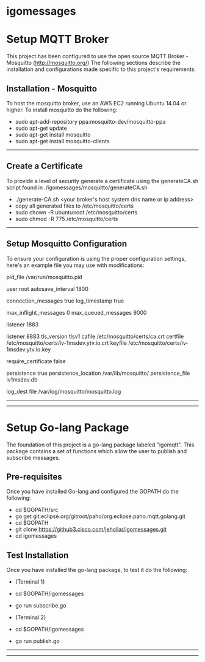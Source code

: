 # igomessages

# Setup MQTT Broker
This project has been configured to use the open source MQTT Broker - Mosquitto (http://mosquitto.org/)
The following sections describe the installation and configurations made specific to this project's
requirements.

## Installation - Mosquitto
To host the mosquitto broker, use an AWS EC2 running Ubuntu 14.04 or higher.
To install mosquitto do the following:

* sudo apt-add-repository ppa:mosquitto-dev/mosquitto-ppa
* sudo apt-get update
* sudo apt-get install mosquitto
* sudo apt-get install mosquitto-clients

***
## Create a Certificate
To provide a level of security generate a certificate using the generateCA.sh script
found in ./igomessages/mosquitto/generateCA.sh

* ./generate-CA.sh <your broker's host system dns name or ip address>
* copy all generated files to /etc/mosquitto/certs
* sudo chown -R ubuntu:root /etc/mosquitto/certs
* sudo chmod -R 775 /etc/mosquitto/certs

***
## Setup Mosquitto Configuration
To ensure your configuration is using the proper configuration settings, here's an
example file you may use with modifications:

pid_file /var/run/mosquitto.pid

user root
autosave_interval 1800

connection_messages true
log_timestamp true

max_inflight_messages 0
max_queued_messages 9000

listener 1883

listener 8883
tls_version tlsv1
cafile /etc/mosquitto/certs/ca.crt
certfile /etc/mosquitto/certs/iv-1msdev.ytv.io.crt
keyfile /etc/mosquitto/certs/iv-1msdev.ytv.io.key

require_certificate false

persistence true
persistence_location /var/lib/mosquitto/
persistence_file iv1msdev.db

log_dest file /var/log/mosquitto/mosquitto.log
***
***
# Setup Go-lang Package
The foundation of this project is a go-lang package labeled "igomqtt". This package
contains a set of functions which allow the user to publish and subscribe messages.

## Pre-requisites
Once you have installed Go-lang and configured the GOPATH do the following:

* cd $GOPATH/src
* go get git.eclipse.org/gitroot/paho/org.eclipse.paho.mqtt.golang.git
* cd $GOPATH
* git clone https://github3.cisco.com/jehollar/igomessages.git
* cd igomessages

## Test Installation
Once you have installed the go-lang package, to test it do the following:

* (Terminal 1)
* cd $GOPATH/igomessages
* go run subscribe.go

* (Terminal 2)
* cd $GOPATH/igomessages
* go run publish.go

***
***
